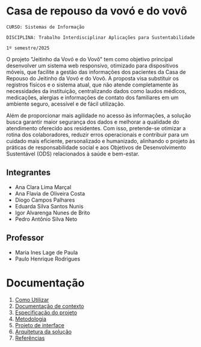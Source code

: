 # Casa de repouso da vovó e do vovô

`CURSO: Sistemas de Informação`

`DISCIPLINA: Trabalho Interdisciplinar Aplicações para Sustentabilidade`

`1º semestre/2025`

O projeto "Jeitinho da Vovó e do Vovô" tem como objetivo principal desenvolver um sistema web responsivo, otimizado para dispositivos móveis, que facilite a gestão das informações dos pacientes da Casa de Repouso do Jeitinho da Vovó e do Vovô. A proposta visa substituir os registros físicos e o sistema atual, que não atende completamente às necessidades da instituição, centralizando dados como laudos médicos, medicações, alergias e informações de contato dos familiares em um ambiente seguro, acessível e de fácil utilização.

Além de proporcionar mais agilidade no acesso às informações, a solução busca garantir maior segurança dos dados e melhorar a qualidade do atendimento oferecido aos residentes. Com isso, pretende-se otimizar a rotina dos colaboradores, reduzir erros operacionais e contribuir para um cuidado mais eficiente, personalizado e humanizado, alinhando o projeto às práticas de responsabilidade social e aos Objetivos de Desenvolvimento Sustentável (ODS) relacionados à saúde e bem-estar.

## Integrantes

* Ana Clara Lima Marçal 
* Ana Flavia de Oliveira Costa 
* Diogo Campos Palhares 
* Eduarda Silva Santos Nunis 
* Igor Alvarenga Nunes de Brito 
* Pedro Antônio Silva Neto 

## Professor

* Maria Ines Lage de Paula
* Paulo Henrique Rodrigues

<!-- ## Instruções de utilização

Assim que a primeira versão do sistema estiver disponível, deverá complementar com as instruções de utilização. Descreva como instalar eventuais dependências e como executar a aplicação.

Não deixe de informar o link onde a aplicação estará disponível para acesso (por exemplo: https://adota-pet.herokuapp.com/src/index.html).

Se houver usuário de teste, o login e a senha também deverão ser informados aqui (por exemplo: usuário - admin / senha - admin).

O link e o usuário/senha descritos acima são apenas exemplos de como tais informações deverão ser apresentadas.-->

# Documentação

<ol>
<li><a href="docs/01-Como-Utilizar.md"> Como Utilizar</a></li>
<li><a href="docs/02-Contexto.md"> Documentação de contexto</a></li>
<li><a href="docs/03-Especificacao.md"> Especificação do projeto</a></li>
<li><a href="docs/04-Metodologia.md"> Metodologia</a></li>
<li><a href="docs/05-Projeto-interface.md"> Projeto de interface</a></li>
<li><a href="docs/06-Arquitetura-solucao.md"> Arquitetura da solução</a></li>
<li><a href="docs/07-Referencias.md"> Referências</a></li>
</ol>
